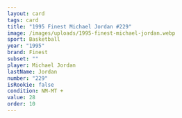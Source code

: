 ```yaml
---
layout: card
tags: card
title: "1995 Finest Michael Jordan #229"
image: /images/uploads/1995-finest-michael-jordan.webp
sport: Basketball
year: "1995"
brand: Finest
subset: ""
player: Michael Jordan
lastName: Jordan
number: "229"
isRookie: false
condition: NM-MT +
value: 28
order: 10
---
```

